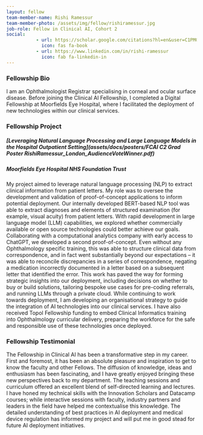 ```yaml
---
layout: fellow
team-member-name: Rishi Ramessur
team-member-photo: /assets/img/fellow/rishiramessur.jpg
job-role: Fellow in Clinical AI, Cohort 2
social:
           - url: https://scholar.google.com/citations?hl=en&user=C1PMG-QAAAAJ&view_op=list_works&sortby=pubdate
             icon: fas fa-book
           - url: https://www.linkedin.com/in/rishi-ramessur
             icon: fab fa-linkedin-in
---
```


### Fellowship Bio
I am an Ophthalmologist Registrar specialising in corneal and ocular surface disease. Before joining the Clinical AI Fellowship, I completed a Digital Fellowship at Moorfields Eye Hospital, where I facilitated the deployment of new technologies within our clinical services.


### Fellowship Project
##### _[Leveraging Natural Language Processing and Large Language Models in the Hospital Outpatient Setting](assets/docs/posters/FCAI C2 Grad Poster RishiRamessur_London_AudienceVoteWinner.pdf)_
##### Moorfields Eye Hospital NHS Foundation Trust

My project aimed to leverage natural language processing (NLP) to extract clinical information  from patient letters. My role was to oversee the development and validation of proof-of-concept applications to inform potential deployment.  Our internally developed BERT-based NLP tool was able to extract diagnoses and elements of structured examination (for example, visual acuity) from patient letters. With rapid development in large language model (LLM) capabilities, we explored whether commercially available or open source technologies could better achieve our goals. Collaborating with a computational analytics company with early access to ChatGPT, we developed a second proof-of-concept. Even without any Ophthalmology specific training, this was able to structure clinical data from correspondence, and in fact went substantially beyond our expectations – it was able to reconcile discrepancies in a series of correspondence, negating a medication incorrectly documented in a letter based on a subsequent letter that identified the error. This work has paved the way for forming strategic insights into our deployment, including decisions on whether to buy or build solutions, tailoring bespoke use cases for pre-coding referrals, and running LLMs through a private cloud. While continuing to work towards deployment, I am developing an organisational strategy to guide the integration of AI technologies into our clinical services. I have also received Topol Fellowship funding to embed Clinical Informatics training into Ophthalmology curricular delivery, preparing the workforce for the safe and responsible use of these technologies once deployed.

### Fellowship Testimonial
The Fellowship in Clinical AI has been a transformative step in my career. First and foremost, it has been an absolute pleasure and inspiration to get to know the faculty and other Fellows. The diffusion of knowledge, ideas and enthusiasm has been fascinating, and I have greatly enjoyed bringing these new perspectives back to my department. The teaching sessions and curriculum offered an excellent blend of self-directed learning and lectures. I have honed my technical skills with the Innovation Scholars and Datacamp courses; while interactive sessions with faculty, industry partners and leaders in the field have helped me contextualise this knowledge. The detailed understanding of best practices in AI deployment and medical device regulation has informed my project and will put me in good stead for future AI deployment initiatives. 

